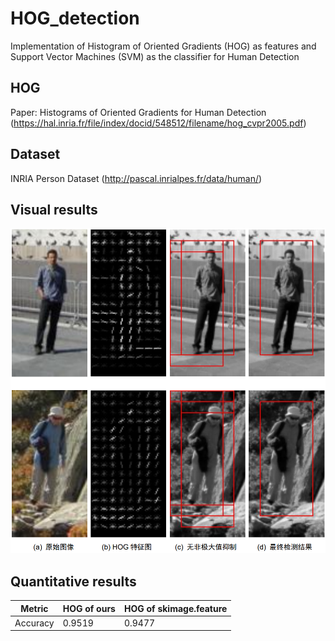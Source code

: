 # HOG_detection

Implementation of Histogram of Oriented Gradients (HOG) as features and Support Vector Machines (SVM) as the classifier for Human Detection

## HOG

Paper: Histograms of Oriented Gradients for Human Detection (https://hal.inria.fr/file/index/docid/548512/filename/hog_cvpr2005.pdf)

## Dataset

INRIA Person Dataset (http://pascal.inrialpes.fr/data/human/)

## Visual results

![](assets/examples.png)



## Quantitative results

| Metric   | HOG of ours | HOG of skimage.feature |
| -------- | ----------- | ---------------------- |
| Accuracy | 0.9519      | 0.9477                 |